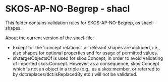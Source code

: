 # SKOS-AP-NO-Begrep - shacl

This folder contains validation rules for SKOS-AP-NO-Begrep, as shacl-shapes.

About the current version of the shacl-file:
* Except for the 'concept relations', all relevant shapes are included, i.e., also shapes for optional properties and for usage of permitted values.
* sh:targetObjectsOf is used for skos:Concept, in order to avoid validating of imported skos:Concept. However, as a consequence, skos:Concept which is not an object in a triple (e.g., as a skos:member, or referred to by dct:replaces/dct:isReplacedBy etc.) will not be validated.
